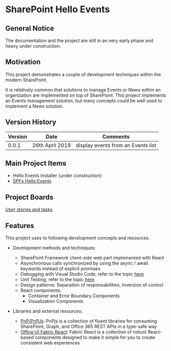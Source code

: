 ﻿# SharePoint Hello Events

## General Notice

The documentation and the project are still in an very early phase and heavy under construction.

## Motivation

This project demonstrates a couple of development techniques within the modern SharePoint.

It is relatively common that solutions to manage Events or News within an organization are implemented on top of SharePoint. This project implements an Events management solution, but many concepts could be well used to implement a News solution.

## Version History

Version|Date|Comments
-------|----|--------
0.0.1 | 26th April 2019 | display events from an Events list

## Main Project Items

* Hello Events Installer (under construction)
* [SPFx Hello Events](./spfx-hello-events)

## Project Boards

[User stories and tasks](https://github.com/leberns/sp-hello-events/projects)

## Features

This project uses to following development concepts and resources.

- Development methods and techniques:
  - SharePoint Framework client-side web part implemented with React
  - Asynchronous calls synchronized by using the async / await keywords instead of explicit promises
  - Debugging with Visual Studio Code, refer to the topic [here](https://github.com/leberns/sp-hello-events/wiki/Debugging-a-SPFx-Project-with-Visual-Studio-Code)
  - Unit Testing, refer to the topic [here](https://github.com/leberns/sp-hello-events/wiki/Jest-Testing-a-SPFx-Project)
  - Design patterns: Separation of responsabilities, Inversion of control
  - React components:
    - Container and Error Boundary Components
    - Visualization Components

- Libraries and external resources:
  - [PnP/PnPJs](https://pnp.github.io/pnpjs/): PnPjs is a collection of fluent libraries for consuming SharePoint, Graph, and Office 365 REST APIs in a type-safe way  
  - [Office UI Fabric React](https://github.com/OfficeDev/office-ui-fabric-react): Fabric React is a collection of robust React-based components designed to make it simple for you to create consistent web experiences
